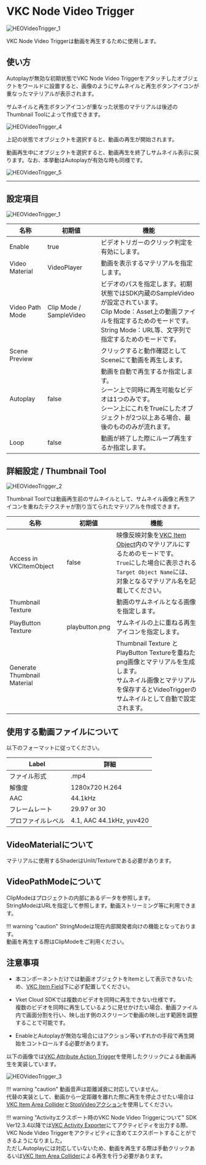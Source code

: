 # VKC Node Video Trigger

![HEOVideoTrigger_1](img/HEOVideoTrigger_1.jpg)

VKC Node Video Triggerは動画を再生するために使用します。

## 使い方

Autoplayが無効な初期状態でVKC Node Video Triggerをアタッチしたオブジェクトをワールドに設置すると、画像のようにサムネイルと再生ボタンアイコンが重なったマテリアルが表示されます。

サムネイルと再生ボタンアイコンが重なった状態のマテリアルは後述のThumbnail Toolによって作成できます。

![HEOVideoTrigger_4](img/HEOVideoTrigger_4.jpg)

上記の状態でオブジェクトを選択すると、動画の再生が開始されます。

動画再生中にオブジェクトを選択すると、動画再生を終了しサムネイル表示に戻ります。なお、本挙動はAutoplayが有効な時も同様です。

![HEOVideoTrigger_5](img/HEOVideoTrigger_5.jpg)

---

## 設定項目

![HEOVideoTrigger_1](img/HEOVideoTrigger_1.jpg)

| 名称 | 初期値 | 機能 |
| ---- | ---- | ---- |
| Enable | true | ビデオトリガーのクリック判定を有効にします。 |
| Video Material | VideoPlayer | 動画を表示するマテリアルを指定します。 |
| Video Path Mode | Clip Mode / SampleVideo | ビデオのパスを指定します。初期状態ではSDK内蔵のSampleVideoが設定されています。<br> Clip Mode：Asset上の動画ファイルを指定するためのモードです。<br> String Mode：URL等、文字列で指定するためのモードです。 |
| Scene Preview | | クリックすると動作確認としてSceneにて動画を再生します。 |
| Autoplay | false | 動画を自動で再生するか指定します。<br>シーン上で同時に再生可能なビデオは1つのみです。<br> シーン上にこれをTrueにしたオブジェクトが2つ以上ある場合、最後のもののみが流れます。 |
| Loop | false | 動画が終了した際にループ再生するか指定します。|

## 詳細設定 / Thumbnail Tool

![HEOVideoTrigger_2](img/HEOVideoTrigger_2.jpg)

Thumbnail Toolでは動画再生前のサムネイルとして、サムネイル画像と再生アイコンを重ねたテクスチャが割り当てられたマテリアルを作成できます。

| 名称 | 初期値 | 機能 |
| ---- | ---- | ---- |
| Access in VKCItemObject | false | 映像反映対象を[VKC Item Object](VKCItemObject.md)内のマテリアルにするためのモードです。<br> `True`にした場合に表示される`Target Object Name`には、対象となるマテリアル名を記載してください。 |
| Thumbnail Texture | | 動画のサムネイルとなる画像を指定します。 |
| PlayButton Texture | playbutton.png | サムネイルの上に重ねる再生アイコンを指定します。 |
| Generate Thumbnail Material | | Thumbnail Texture と PlayButton Textureを重ねたpng画像とマテリアルを生成します。<br>サムネイル画像とマテリアルを保存するとVideoTriggerのサムネイルとして自動で設定されます。 |

## 使用する動画ファイルについて

以下のフォーマットに従ってください。

| Label | 詳細 |
| ---- | ---- |
| ファイル形式 | .mp4 |
| 解像度 | 1280x720 H.264 |
| AAC | 44.1kHz |
| フレームレート | 29.97 or 30 |
| プロファイルレベル | 4.1, AAC 44.1kHz, yuv420 |

## VideoMaterialについて

マテリアルに使用するShaderはUnlit/Textureである必要があります。

## VideoPathModeについて

ClipModeはプロジェクトの内部にあるデータを参照します。<br>
StringModeはURLを指定して参照します。動画ストリーミング等に利用できます。

!!! warning "caution"
    StringModeは現在内部開発者向けの機能となっております。<br>
    動画を再生する際はClipModeをご利用ください。

## 注意事項

- 本コンポーネントだけでは動画オブジェクトをItemとして表示できないため、[VKC Item Field](VKCItemField.md)下に必ず配置してください。

- Vket Cloud SDKでは複数のビデオを同時に再生できない仕様です。<br>複数のビデオを同時に再生しているように見せかけたい場合、動画ファイル内で画面分割を行い、映し出す側のスクリーンで動画の映し出す範囲を調整することで可能です。

- EnableとAutoplayが無効な場合にはアクション等いずれかの手段で再生開始をコントロールする必要があります。<br>

以下の画像では[VKC Attribute Action Trigger](VKCAttributeActionTrigger.md)を使用したクリックによる動画再生を実装しています。

![HEOVideoTrigger_3](img/HEOVideoTrigger_3.jpg)

!!! warning "caution"
    動画音声は距離減衰に対応していません。<br>
    代替の実装として、動画から一定距離を離れた際に再生を停止させたい場合は[VKC Item Area Collider](../VKCComponents/VKCItemAreaCollider.md)と[StopVideoアクション](../Actions/Others/StopVideo.md)を使用してください。

!!! warning "Activityエクスポート時のVKC Node Video Triggerについて"
    SDK Ver12.3.4以降では[VKC Activity Exporter](../SDKTools/VKCActivityExporter.md)にてアクティビティを出力する際、VKC Node Video Triggerをアクティビティに含めてエクスポートすることができるようになりました。<br>
    ただしAutoplayには対応していないため、動画を再生する際は手動クリックあるいは[VKC Item Area Collider](../VKCComponents/VKCItemAreaCollider.md)による再生を行う必要があります。
